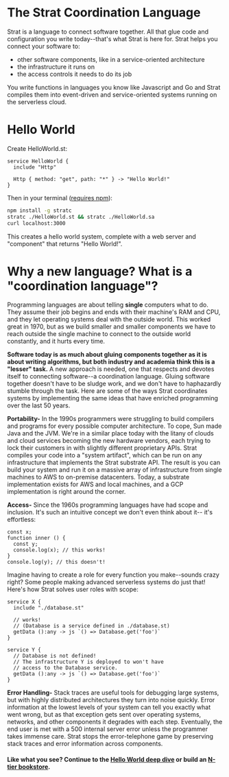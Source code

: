 # The Strat Coordination Language

Strat is a language to connect software together.  All that glue code and configuration you write today--that's what Strat is here for.  Strat helps you connect your software to:
  - other software components, like in a service-oriented architecture
  - the infrastructure it runs on
  - the access controls it needs to do its job

You write functions in languages you know like Javascript and Go and Strat compiles them into event-driven and service-oriented systems running on the serverless cloud.

# Hello World

Create HelloWorld.st:
```st
service HelloWorld {
  include "Http"

  Http { method: "get", path: "*" } -> "Hello World!"
}
```
Then in your terminal ([requires npm](https://nodejs.org/en/)):
```sh
npm install -g stratc
stratc ./HelloWorld.st && stratc ./HelloWorld.sa
curl localhost:3000
```

This creates a hello world system, complete with a web server and "component" that returns "Hello World!".


# Why a new language?  What is a "coordination language"?

Programming languages are about telling __single__ computers what to do.  They assume their job begins and ends with their machine's RAM and CPU, and they let operating systems deal with the outside world.  This worked great in 1970, but as we build smaller and smaller components we have to reach outside the single machine to connect to the outside world constantly, and it hurts every time.

__Software today is as much about gluing components together as it is about writing algorithms, but both industry and academia think this is a "lesser" task.__  A new approach is needed, one that respects and devotes itself to connecting software--a coordination language.  Gluing software together doesn't have to be sludge work, and we don't have to haphazardly stumble through the task.  Here are some of the ways Strat coordinates systems by implementing the same ideas that have enriched programming over the last 50 years.

__Portability-__ In the 1990s programmers were struggling to build compilers and programs for every possible computer architecture.  To cope, Sun made Java and the JVM.  We're in a similar place today with the litany of clouds and cloud services becoming the new hardware vendors, each trying to lock their customers in with slightly different proprietary APIs.  Strat compiles your code into a "system artifact", which can be run on any infrastructure that implements the Strat substrate API.  The result is you can build your system and run it on a massive array of infrastructure from single machines to AWS to on-premise datacenters.  Today, a substrate implementation exists for AWS and local machines, and a GCP implementation is right around the corner. 

__Access-__ Since the 1960s programming languages have had scope and inclusion.  It's such an intuitive concept we don't even think about it-- it's effortless:
```
const x;
function inner () {
  const y;
  console.log(x); // this works!
}
console.log(y); // this doesn't!
```

Imagine having to create a role for every function you make--sounds crazy right?  Some people making advanced serverless systems do just that!  Here's how Strat solves user roles with scope:

```st
service X {
  include "./database.st"

  // works!
  // (Database is a service defined in ./database.st)
  getData ():any -> js `() => Database.get('foo')`
}

service Y {
  // Database is not defined!
  // The infrastructure Y is deployed to won't have
  // access to the Database service.
  getData ():any -> js `() => Database.get('foo')`
}
```

__Error Handling-__ Stack traces are useful tools for debugging large systems, but with highly distributed architectures they turn into noise quickly.  Error information at the lowest levels of your system can tell you exactly what went wrong, but as that exception gets sent over operating systems, networks, and other components it degrades with each step.  Eventually, the end user is met with a 500 internal server error unless the programmer takes immense care.  Strat stops the error-telephone game by preserving stack traces and error information across components.


#### Like what you see?  Continue to the [Hello World deep dive](./Guides/Hello%20World) or build an [N-tier bookstore](./Guides/Bookstore).
